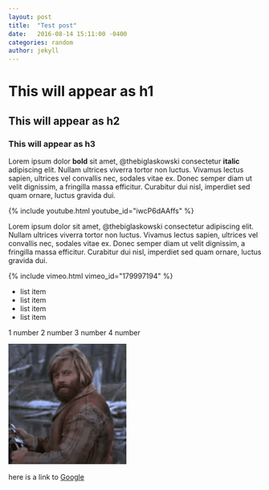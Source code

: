 ```yaml
---
layout: post
title:  "Test post"
date:   2016-08-14 15:11:00 -0400
categories: random
author: jekyll
---
```


# This will appear as h1

## This will appear as h2

### This will appear as h3

Lorem ipsum dolor **bold** sit amet, @thebiglaskowski consectetur __italic__ adipiscing elit. Nullam ultrices viverra tortor non luctus. Vivamus lectus sapien, ultrices vel convallis nec, sodales vitae ex. Donec semper diam ut velit dignissim, a fringilla massa efficitur. Curabitur dui nisl, imperdiet sed quam ornare, luctus gravida dui.


{% include youtube.html youtube_id="iwcP6dAAffs" %}

Lorem ipsum dolor sit amet, @thebiglaskowski consectetur adipiscing elit. Nullam ultrices viverra tortor non luctus. Vivamus lectus sapien, ultrices vel convallis nec, sodales vitae ex. Donec semper diam ut velit dignissim, a fringilla massa efficitur. Curabitur dui nisl, imperdiet sed quam ornare, luctus gravida dui.

{% include vimeo.html vimeo_id="179997194" %}

* list item
* list item
* list item
* list item

1 number
2 number
3 number
4 number

![this is alt text for an image](/assets/yes.gif)

here is a link to [Google](https://google.com)
